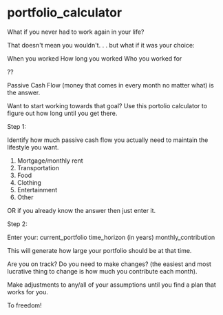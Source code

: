# portfolio_calculator

What if you never had to work again in your life?

That doesn't mean you wouldn't. . . but what if it was your choice:

When you worked
How long you worked
Who you worked for

??

Passive Cash Flow (money that comes in every month no matter what) is the answer.

Want to start working towards that goal? Use this portolio calculator to figure 
out how long until you get there.

Step 1:

Identify how much passive cash flow you actually need to maintain the lifestyle you want.
1) Mortgage/monthly rent
2) Transportation
3) Food
4) Clothing
5) Entertainment
6) Other

OR if you already know the answer then just enter it.

Step 2:

Enter your:
current_portfolio
time_horizon (in years)
monthly_contribution

This will generate how large your portfolio should be at that time.

Are you on track?
Do you need to make changes? (the easiest and most lucrative thing to change is how much you contribute each month).

Make adjustments to any/all of your assumptions until you find a plan that works for you.

To freedom!
